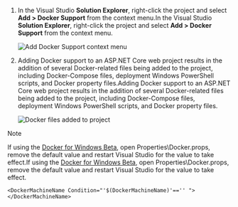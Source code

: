 1. <span data-ttu-id="88a72-101">In the Visual Studio **Solution Explorer**, right-click the project and select **Add > Docker Support** from the context menu.</span><span class="sxs-lookup"><span data-stu-id="88a72-101">In the Visual Studio **Solution Explorer**, right-click the project and select **Add > Docker Support** from the context menu.</span></span>
   
    ![Add Docker Support context menu](https://docstestmedia1.blob.core.windows.net/azure-media/includes/media/vs-azure-tools-docker-add-docker-support/docker-support-context-menu.png)
2. <span data-ttu-id="88a72-103">Adding Docker support to an ASP.NET Core web project results in the addition of several Docker-related files being added to the project, including Docker-Compose files, deployment Windows PowerShell scripts, and Docker property files.</span><span class="sxs-lookup"><span data-stu-id="88a72-103">Adding Docker support to an ASP.NET Core web project results in the addition of several Docker-related files being added to the project, including Docker-Compose files, deployment Windows PowerShell scripts, and Docker property files.</span></span> 
   
    ![Docker files added to project](https://docstestmedia1.blob.core.windows.net/azure-media/includes/media/vs-azure-tools-docker-add-docker-support/docker-files-added.png)

> [!NOTE]
> <span data-ttu-id="88a72-105">If using the [Docker for Windows Beta](https://beta.docker.com), open Properties\Docker.props, remove the default value and restart Visual Studio for the value to take effect.</span><span class="sxs-lookup"><span data-stu-id="88a72-105">If using the [Docker for Windows Beta](https://beta.docker.com), open Properties\Docker.props, remove the default value and restart Visual Studio for the value to take effect.</span></span>
> 
> ```
> <DockerMachineName Condition="'$(DockerMachineName)'=='' "></DockerMachineName>
> ```
> 



